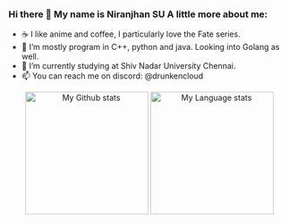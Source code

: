 ### Hi there 👋 My name is Niranjhan SU A little more about me:

- ☕ I like anime and coffee, I particularly love the Fate series.
- 🔭 I’m mostly program in C++, python and java. Looking into Golang as well.
- 🌱 I’m currently studying at Shiv Nadar University Chennai.
- 📫 You can reach me on discord: @drunkencloud

<div align="center"> 
  <img 
    src="https://github-readme-stats-drunkencloud.vercel.app/api?username=drunkencloud&rank_icon=percentile&show_icons=true&theme=transparent&show=reviews&count_private=true&role=OWNER,ORGANIZATION_MEMBER,COLLABORATOR"
    alt="My Github stats"
    height="220"
  />
  <img 
    src="https://github-readme-stats-drunkencloud.vercel.app/api/top-langs/?username=drunkencloud&hide=html,css,Jupyter+Notebook&theme=transparent&layout=donut&role=OWNER,ORGANIZATION_MEMBER"
    alt="My Language stats"
    height="220"
  />
</div>
